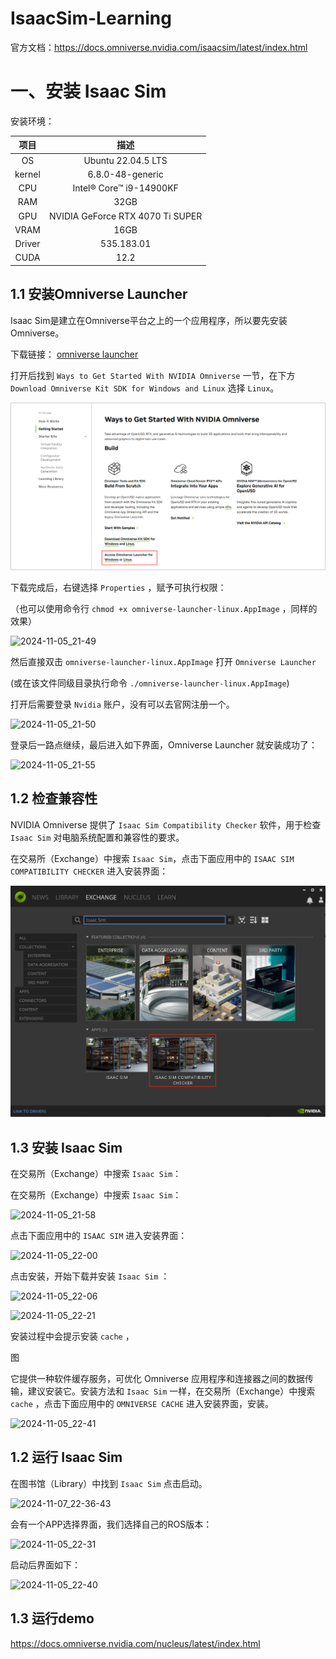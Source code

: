 # IsaacSim-Learning

官方文档：https://docs.omniverse.nvidia.com/isaacsim/latest/index.html



# 一、安装 Isaac Sim

安装环境：

|  项目  |               描述               |
| :----: | :------------------------------: |
|   OS   |        Ubuntu 22.04.5 LTS        |
| kernel |         6.8.0-48-generic         |
|  CPU   |     Intel® Core™ i9-14900KF      |
|  RAM   |               32GB               |
|  GPU   | NVIDIA GeForce RTX 4070 Ti SUPER |
|  VRAM  |               16GB               |
| Driver |            535.183.01            |
|  CUDA  |               12.2               |



## 1.1 安装Omniverse Launcher

Isaac Sim是建立在Omniverse平台之上的一个应用程序，所以要先安装Omniverse。

下载链接： [omniverse launcher](https://developer.nvidia.com/omniverse#section-getting-started)

打开后找到 `Ways to Get Started With NVIDIA Omniverse` 一节，在下方 `Download Omniverse Kit SDK for Windows and Linux` 选择 `Linux`。

![2024-11-05_21-47](./img/2024-11-05_21-47.png)

下载完成后，右键选择 `Properties` ，赋予可执行权限：

（也可以使用命令行 `chmod +x omniverse-launcher-linux.AppImage` ，同样的效果）

![2024-11-05_21-49](./img/2024-11-05_21-49.png)

然后直接双击 `omniverse-launcher-linux.AppImage` 打开 `Omniverse Launcher` 

(或在该文件同级目录执行命令 `./omniverse-launcher-linux.AppImage`)

打开后需要登录 `Nvidia` 账户，没有可以去官网注册一个。

![2024-11-05_21-50](./img/2024-11-05_21-50.png)

登录后一路点继续，最后进入如下界面，Omniverse Launcher 就安装成功了：

![2024-11-05_21-55](./img/2024-11-05_21-55.png)



## 1.2 检查兼容性

NVIDIA Omniverse 提供了 `Isaac Sim Compatibility Checker` 软件，用于检查 `Isaac Sim` 对电脑系统配置和兼容性的要求。

在交易所（Exchange）中搜索 `Isaac Sim`，点击下面应用中的 `ISAAC SIM COMPATIBILITY CHECKER` 进入安装界面：

![image-20241117223147761](img/image-20241117223147761.png)









## 1.3 安装 Isaac Sim





在交易所（Exchange）中搜索 `Isaac Sim`：

在交易所（Exchange）中搜索 `Isaac Sim`：

![2024-11-05_21-58](./img/2024-11-05_21-58.png)

点击下面应用中的 `ISAAC SIM` 进入安装界面：

![2024-11-05_22-00](./img/2024-11-05_22-00.png)

点击安装，开始下载并安装 `Isaac Sim` ：

![2024-11-05_22-06](./img/2024-11-05_22-06.png)

![2024-11-05_22-21](./img/2024-11-05_22-21.png)

安装过程中会提示安装 `cache` ，

图

它提供一种软件缓存服务，可优化 Omniverse 应用程序和连接器之间的数据传输，建议安装它。安装方法和 `Isaac Sim` 一样，在交易所（Exchange）中搜索 `cache` ，点击下面应用中的 `OMNIVERSE CACHE` 进入安装界面，安装。

![2024-11-05_22-41](./img/2024-11-05_22-41.png)



## 1.2 运行 Isaac Sim

在图书馆（Library）中找到 `Isaac Sim` 点击启动。

![2024-11-07_22-36-43](./img/2024-11-07_22-36-43.png)

会有一个APP选择界面，我们选择自己的ROS版本：

![2024-11-05_22-31](./img/2024-11-05_22-31.png)

启动后界面如下：

![2024-11-05_22-40](./img/2024-11-05_22-40.png)



## 1.3 运行demo







https://docs.omniverse.nvidia.com/nucleus/latest/index.html

























